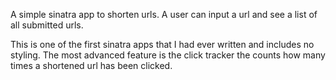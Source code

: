 A simple sinatra app to shorten urls. A user can input a url and see a list of all submitted urls.

This is one of the first sinatra apps that I had ever written and includes no styling. The most advanced feature is the click tracker the counts how many times a shortened url has been clicked.
